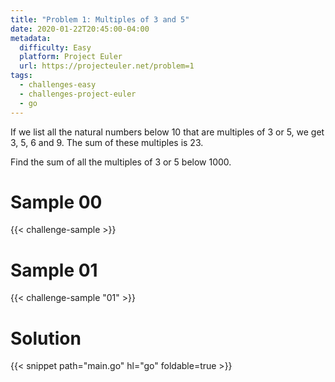 ```yaml
---
title: "Problem 1: Multiples of 3 and 5"
date: 2020-01-22T20:45:00-04:00
metadata:
  difficulty: Easy
  platform: Project Euler
  url: https://projecteuler.net/problem=1
tags:
  - challenges-easy
  - challenges-project-euler
  - go
---
```


If we list all the natural numbers below 10 that are multiples of 3 or 5, we
get 3, 5, 6 and 9. The sum of these multiples is 23.

Find the sum of all the multiples of 3 or 5 below 1000.

# Sample 00

{{< challenge-sample >}}

# Sample 01

{{< challenge-sample "01" >}}

# Solution

{{< snippet path="main.go" hl="go" foldable=true >}}

